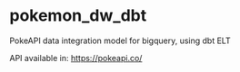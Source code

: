 # pokemon_dw_dbt
PokeAPI data integration model for bigquery, using dbt ELT

API available in:
https://pokeapi.co/


